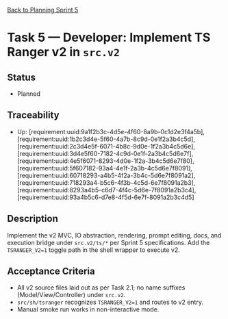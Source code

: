 [Back to Planning Sprint 5](./planning.md)

# Task 5 — Developer: Implement TS Ranger v2 in `src.v2`

## Status
- Planned

## Traceability
- Up: [requirement:uuid:9a1f2b3c-4d5e-4f60-8a9b-0c1d2e3f4a5b], [requirement:uuid:1b2c3d4e-5f60-4a7b-8c9d-0e1f2a3b4c5d], [requirement:uuid:2c3d4e5f-6071-4b8c-9d0e-1f2a3b4c5d6e], [requirement:uuid:3d4e5f60-7182-4c9d-0e1f-2a3b4c5d6e7f], [requirement:uuid:4e5f6071-8293-4d0e-1f2a-3b4c5d6e7f80], [requirement:uuid:5f607182-93a4-4e1f-2a3b-4c5d6e7f8091], [requirement:uuid:60718293-a4b5-4f2a-3b4c-5d6e7f8091a2], [requirement:uuid:718293a4-b5c6-4f3b-4c5d-6e7f8091a2b3], [requirement:uuid:8293a4b5-c6d7-4f4c-5d6e-7f8091a2b3c4], [requirement:uuid:93a4b5c6-d7e8-4f5d-6e7f-8091a2b3c4d5]

## Description
Implement the v2 MVC, IO abstraction, rendering, prompt editing, docs, and execution bridge under `src.v2/ts/*` per Sprint 5 specifications. Add the `TSRANGER_V2=1` toggle path in the shell wrapper to execute v2.

## Acceptance Criteria
- All v2 source files laid out as per Task 2.1; no name suffixes (Model/View/Controller) under `src.v2`.
- `src/sh/tsranger` recognizes `TSRANGER_V2=1` and routes to v2 entry.
- Manual smoke run works in non-interactive mode.